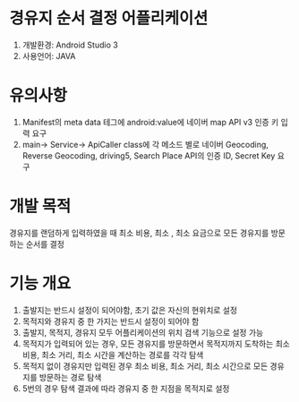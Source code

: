 # 경유지 순서 결정 어플리케이션

1. 개발환경: Android Studio 3  
2. 사용언어: JAVA  

# 유의사항  
1. Manifest의 meta data 테그에 android:value에 네이버 map API v3 인증 키 입력 요구 
2. main-> Service-> ApiCaller class에 각 메소드 별로 네이버 Geocoding, Reverse Geocoding, driving5, Search Place API의 인증 ID, Secret Key 요구 

# 개발 목적
경유지를 랜덤하게 입력하였을 때 최소 비용, 최소 , 최소 요금으로 모든 경유지를 방문하는 순서를 결정

# 기능 개요
1. 출발지는 반드시 설정이 되어야함, 초기 값은 자신의 현위치로 설정  
2. 목적지와 경유지 중 한 가지는 반드시 설정이 되어야 함  
3. 출발지, 목적지, 경유지 모두 어플리케이션의 위치 검색 기능으로 설정 가능  
4. 목적지가 입력되어 있는 경우, 모든 경유지를 방문하면서 목적지까지 도착하는 최소 비용, 최소 거리, 최소 시간을 계산하는 경로를 각각 탐색
5. 목적지 없이 경유지만 입력된 경우 최소 비용, 최소 거리, 최소 시간으로 모든 경유지를 방문하는 경로 탐색
6. 5번의 경우 탐색 결과에 따라 경유지 중 한 지점을 목적지로 설정

